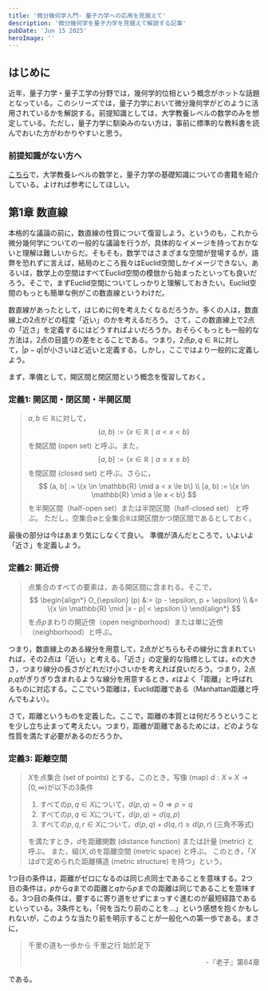 ```yaml
---
title: '微分幾何学入門- 量子力学への応用を見据えて'
description: '微分幾何学を量子力学を見据えて解説する記事'
pubDate: 'Jun 15 2025'
heroImage: ''
---
```


## はじめに
近年，量子力学・量子工学の分野では，幾何学的位相という概念がホットな話題となっている。このシリーズでは，量子力学において微分幾何学がどのように活用されているかを解説する。前提知識としては，大学教養レベルの数学のみを想定している。ただし，量子力学に馴染みのない方は，事前に標準的な教科書を読んでおいた方がわかりやすいと思う。

### 前提知識がない方へ
[こちら](https://weekend-thinker.com/blog/3)で，大学教養レベルの数学と，量子力学の基礎知識についての書籍を紹介している。よければ参考にしてほしい。

## 第1章 数直線
本格的な議論の前に，数直線の性質について復習しよう。というのも，これから微分幾何学についての一般的な議論を行うが，具体的なイメージを持っておかないと理解は難しいからだ。そもそも，数学ではさまざまな空間が登場するが，語弊を恐れずに言えば，結局のところ我々はEuclid空間しかイメージできない。あるいは，数学上の空間はすべてEuclid空間の模倣から始まったといっても良いだろう。そこで，まずEuclid空間についてしっかりと理解しておきたい。Euclid空間のもっとも簡単な例がこの数直線というわけだ。

数直線があったとして，はじめに何を考えたくなるだろうか。多くの人は，数直線上の2点がどの程度「近い」のかを考えるだろう。
さて，この数直線上で2点の「近さ」を定義するにはどうすればよいだろうか。おそらくもっとも一般的な方法は，2点の目盛りの差をとることである。つまり，2点$p, q \in \mathbb{R}$に対して，$|p - q|$が小さいほど近いと定義する。しかし，ここではより一般的に定義しよう。

まず，準備として，開区間と閉区間という概念を復習しておく。
### 定義1: 開区間・閉区間・半開区間
> $a, b \in \mathbb{R}$に対して，
> $$
>   (a, b) := \{x \in \mathbb{R} \mid a < x < b\}
> $$
> を開区間 (open set) と呼ぶ。また，
> $$
>   [a, b] := \{x \in \mathbb{R} \mid a \le x \le b\}
> $$
> を閉区間 (closed set) と呼ぶ。さらに，
> $$
>   (a, b] := \{x \in \mathbb{R} \mid a < x \le b\} \\
>   [a, b) := \{x \in \mathbb{R} \mid a \le x < b\}
> $$
> を半開区間（half-open set）または半閉区間（half-closed set） と呼ぶ。
> ただし，空集合$\emptyset$と全集合$\mathbb{R}$は開区間かつ閉区間であるとしておく。

最後の部分は今はあまり気にしなくて良い。
準備が済んだところで，いよいよ「近さ」を定義しよう。
### 定義2: 開近傍
> 点集合のすべての要素は，ある開区間に含まれる。そこで，
> $$
> \begin{align*}
>   O_{\epsilon} (p) &:= (p - \epsilon, p + \epsilon) \\
>                    &= \{x \in \mathbb{R} \mid |x - p| < \epsilon \}
> \end{align*}
> $$
> を点$p$まわりの開近傍（open neighborhood）または単に近傍 （neighborhood）と呼ぶ。

つまり，数直線上のある線分を用意して，2点がどちらもその線分に含まれていれば，その2点は「近い」と考える。「近さ」の定量的な指標としては，$\varepsilon$の大きさ，つまり線分の長さがどれだけ小さいかを考えれば良いだろう。つまり，2点$p$,$q$がぎりぎり含まれるような線分を用意するとき，$\varepsilon$はよく「距離」と呼ばれるものに対応する。ここでいう距離は，Euclid距離である（Manhattan距離と呼んでもよい）。

さて，距離というものを定義した。ここで，距離の本質とは何だろうということを少し立ち止まって考えたい。つまり，距離が距離であるためには，どのような性質を満たす必要があるのだろうか。
### 定義3: 距離空間
> $X$を点集合 (set of points) とする。このとき，写像 (map) $d: X \times X \rightarrow [0, \infty)$が以下の3条件
>   1. すべての$p, q \in X$について，$d(p, q) = 0 \Rightarrow p = q$
>   2. すべての$p, q \in X$について，$d(p, q) = d(q, p)$
>   3. すべての$p, q, r \in X$について，$d(p, q) + d(q, r) \ge d(p, r)$ (三角不等式)
> 
> を満たすとき，$d$を距離関数 (distance function) または計量 (metric) と呼ぶ。
> また，組$(X, d)$を距離空間 (metric space) と呼ぶ。
> このとき，「$X$は$d$で定められた距離構造 (metric structure) を持つ」という。

1つ目の条件は，距離がゼロになるのは同じ点同士であることを意味する。2つ目の条件は，$p$から$q$までの距離と$q$から$p$までの距離は同じであることを意味する。3つ目の条件は，要するに寄り道をせずにまっすぐ進むのが最短経路であるといっている。3条件とも，「何を当たり前のことを...」という感想を抱くかもしれないが，このような当たり前を明示することが一般化への第一歩である。まさに，
> 千里の道も一歩から
> 千里之行 始於足下
> <div style="text-align: right;">-『老子』第64章</div>

である。